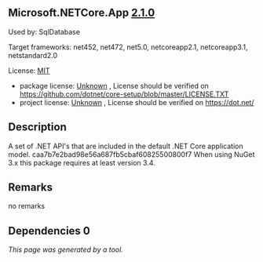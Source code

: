 Microsoft.NETCore.App [2.1.0](https://www.nuget.org/packages/Microsoft.NETCore.App/2.1.0)
--------------------

Used by: SqlDatabase

Target frameworks: net452, net472, net5.0, netcoreapp2.1, netcoreapp3.1, netstandard2.0

License: [MIT](../../../../licenses/mit) 

- package license: [Unknown](https://github.com/dotnet/core-setup/blob/master/LICENSE.TXT) , License should be verified on https://github.com/dotnet/core-setup/blob/master/LICENSE.TXT
- project license: [Unknown](https://dot.net/) , License should be verified on https://dot.net/

Description
-----------
A set of .NET API's that are included in the default .NET Core application model. 
caa7b7e2bad98e56a687fb5cbaf60825500800f7 
When using NuGet 3.x this package requires at least version 3.4.

Remarks
-----------
no remarks


Dependencies 0
-----------


*This page was generated by a tool.*